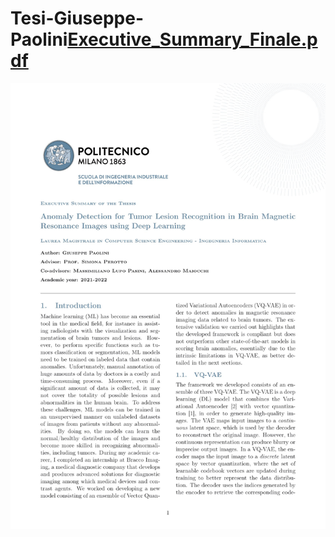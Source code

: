 # Tesi-Giuseppe-Paolini[Executive_Summary_Finale.pdf](https://github.com/10619082/Tesi-Giuseppe-Paolini/files/12575401/Executive_Summary_Finale.pdf)

![1](./Images/Executive_Summary_Finale-1.jpg)

